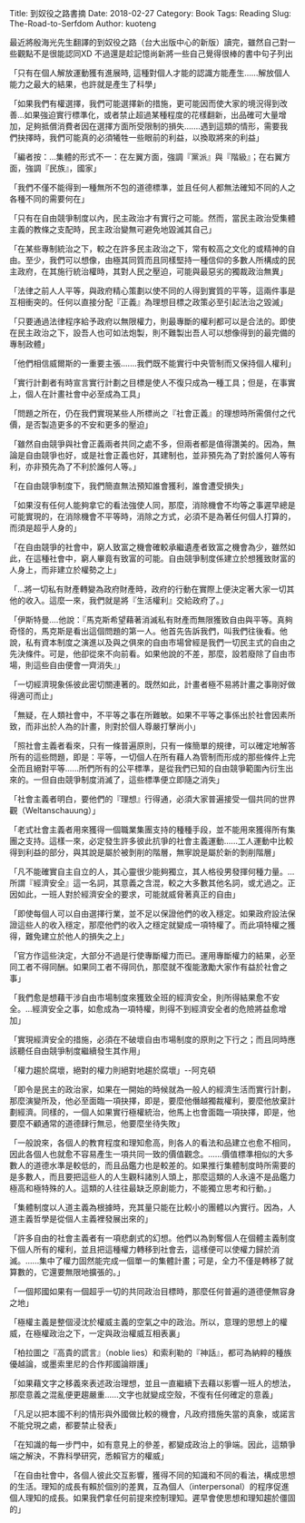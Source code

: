 Title: 到奴役之路書摘
Date: 2018-02-27
Category: Book
Tags: Reading
Slug: The-Road-to-Serfdom
Author: kuoteng

最近將殷海光先生翻譯的到奴役之路（台大出版中心的新版）讀完，雖然自己對一些觀點不是很能認同XD 不過還是趁記憶尚新將一些自己覺得很棒的書中句子列出



「只有在個人解放運動獲有進展時, 這種對個人才能的認識方能產生......解放個人能力之最大的結果，也許就是產生了科學」



「如果我們有權選擇，我們可能選擇新的措施，更可能因而使大家的境況得到改善...如果強迫實行標準化，或者禁止超過某種程度的花樣翻新，出品確可大量增加，足夠抵償消費者因在選擇方面所受限制的損失.......遇到這類的情形，需要我們抉擇時，我們可能真的必須犧牲一些眼前的利益，以換取將來的利益」



「編者按：...集體的形式不一：在左翼方面，強調『黨派』與『階級』；在右翼方面，強調『民族』，國家」



「我們不僅不能得到一種無所不包的道德標準，並且任何人都無法確知不同的人之各種不同的需要何在」



「只有在自由競爭制度以內，民主政治才有實行之可能。然而，當民主政治受集體主義的教條之支配時，民主政治變無可避免地毀滅其自己」



「在某些專制統治之下，較之在許多民主政治之下，常有較高之文化的或精神的自由。至少，我們可以想像，由極其同質而且同樣堅持一種信仰的多數人所構成的民主政府，在其施行統治權時，其對人民之壓迫，可能與最惡劣的獨裁政治無異」



「法律之前人人平等，與政府精心策劃以使不同的人得到實質的平等，這兩件事是互相衝突的。任何以直接分配『正義』為理想目標之政策必至引起法治之毀滅」



「只要通過法律程序給予政府以無限權力，則最專斷的權利都可以是合法的。即使在民主政治之下，設吾人也可如法炮製，則不難製出吾人可以想像得到的最完備的專制政體」



「他們相信威爾斯的一重要主張.......我們既不能實行中央管制而又保持個人權利」



「實行計劃者有時宣言實行計劃之目標是使人不復只成為一種工具；但是，在事實上，個人在計畫社會中必至成為工具」



「問題之所在，仍在我們實現某些人所標尚之『社會正義』的理想時所需償付之代價，是否製造更多的不安和更多的壓迫」





「雖然自由競爭與社會正義兩者共同之處不多，但兩者都是值得讚美的。因為，無論是自由競爭也好，或是社會正義也好，其建制也，並非預先為了對於誰何人等有利，亦非預先為了不利於誰何人等。」



「在自由競爭制度下，我們簡直無法預知誰會獲利，誰會遭受損失」



「如果沒有任何人能夠拿它的看法強使人同，那麼，消除機會不均等之事遲早總是可能實現的，在消除機會不平等時，消除之方式，必須不是為著任何個人打算的，而須是超乎人身的」



「在自由競爭的社會中，窮人致富之機會確較承繼遺產者致富之機會為少，雖然如此，在這種社會中，窮人畢竟有致富的可能。自由競爭制度係建立於想獲致財富的人身上，而非建立於權勢之上」



「...將一切私有財產轉變為政府財產時，政府的行動在實際上便決定著大家一切其他的收入。這麼一來，我們就是將『生活權利』交給政府了。」



「伊斯特曼....他說：『馬克斯希望藉著消滅私有財產而無限獲致自由與平等。真夠奇怪的，馬克斯是看出這個問題的第一人。他首先告訴我們，叫我們往後看。他說，私有資本制度之演進以及與之俱來的自由市場曾經是我們一切民主式的自由之先決條件。可是，他卻從來不向前看。如果他說的不差，那麼，設若廢除了自由市場，則這些自由便會一齊消失』」



「一切經濟現象係彼此密切關連著的。既然如此，計畫者極不易將計畫之事剛好做得適可而止」



「無疑，在人類社會中，不平等之事在所難敏。如果不平等之事係出於社會因素所致，而非出於人為的計畫，則對於個人尊嚴打擊尚小」



「照社會主義者看來，只有一條普遍原則，只有一條簡單的規律，可以確定地解答所有的這些問題，即是：平等，一切個人在所有藉人為管制而形成的那些條件上完全而且絕對平等......所們所有的公平標準，是從我們已知的自由競爭範圍內衍生出來的。一但自由競爭制度消滅了，這些標準便立即隨之消失」



「社會主義者明白，要他們的『理想』行得通，必須大家普遍接受一個共同的世界觀（Weltanschauung）」



「老式社會主義者用來獲得一個職業集團支持的種種手段，並不能用來獲得所有集團之支持。這樣一來，必定發生許多彼此抗爭的社會主義運動......工人運動中比較得到利益的部分，與其說是屬於被剝削的階層，無寧說是屬於新的剝削階層」



「凡不能確實自主自立的人，其心靈很少能夠獨立，其人格役男發揮何種力量。...所謂『經濟安全』這一名詞，其意義之含混，較之大多數其他名詞，或尤過之。正因如此，一班人對於經濟安全的要求，可能就威脅著真正的自由」



「即使每個人可以自由選擇行業，並不足以保證他們的收入穩定。如果政府設法保證這些人的收入穩定，那麼他們的收入之穩定就變成一項特權了。而此項特權之獲得，難免建立於他人的損失之上」



「官方作這些決定，大部分不過是行使專斷權力而已。運用專斷權力的結果，必至同工者不得同酬。如果同工者不得同仇，那麼就不復能激勵大家作有益於社會之事」



「我們愈是想藉干涉自由市場制度來獲致全班的經濟安全，則所得結果愈不安全。...經濟安全之事，如愈成為一項特權，則得不到經濟安全者的危險將益愈增加」



「實現經濟安全的措施，必須在不破壞自由市場制度的原則之下行之；而且同時應該聽任自由競爭制度繼續發生其作用」



「權力趨於腐壞，絕對的權力則絕對地趨於腐壞」--阿克頓



「即令是民主的政治家，如果在一開始的時候就為一般人的經濟生活而實行計劃，那麼演變所及，他必至面臨一項抉擇，即是，要麼他僭越獨裁權利，要麼他放棄計劃經濟。同樣的，一個人如果實行極權統治，他馬上也會面臨一項抉擇，即是，他要麼不顧通常的道德肆行無忌，他要麼坐待失敗」



「一般說來，各個人的教育程度和理知愈高，則各人的看法和品建立也愈不相同，因此各個人也就愈不容易產生一項共同一致的價值觀念。......價值標準相似的大多數人的道德水準是較低的，而且品鑑力也是較差的。如果推行集體制度時所需要的是多數人，而且要把這些人的人生觀科諸別人頭上，那麼這類的人永遠不是品鑑力極高和極特殊的人。這類的人往往最缺乏原創能力，不能獨立思考和行動。」



「集體制度以人道主義為根據時，充其量只能在比較小的團體以內實行。因為，人道主義哲學是從個人主義裡發展出來的」



「許多自由的社會主義者有一項悲劇式的幻想。他們以為剝奪個人在個體主義制度下個人所有的權利，並且把這種權力轉移到社會去，這樣便可以使權力歸於消滅。......集中了權力固然能完成一個單一的集體計畫；可是，全力不僅是轉移了就算數的，它還要無限地擴張的。」



「一個邦國如果有一個超乎一切的共同政治目標時，那麼任何普遍的道德便無容身之地」



「極權主義是整個浸沈於權威主義的空氣之中的政治。所以，意理的思想上的權威，在極權政治之下，一定與政治權威互相表裏」



「柏拉圖之『高貴的謊言』（noble lies）和索利勒的『神話』，都可為納粹的種族優越論，或墨索里尼的合作邦國論辯護」



「如果藉文字之移義來表述政治理想，並且一直繼續下去藉以影響一班人的想法，那麼意義之混亂便更趨嚴重......文字也就變成空殼，不復有任何確定的意義」



「凡足以把本國不利的情形與外國做比較的機會，凡政府措施失當的真象，或諾言不能兌現之處，都要禁止發表」



「在知識的每一步門中，如有意見上的參差，都變成政治上的爭端。因此，這類爭端之解決，不靠科學研究，悉賴官方的權威」



「在自由社會中，各個人彼此交互影響，獲得不同的知識和不同的看法，構成思想的生活。理知的成長有賴於個別的差異，互為個人（interpersonal）的程序促進個人理知的成長。如果我們拿任何前提來控制理知。遲早會使思想和理知趨於僵固的」
